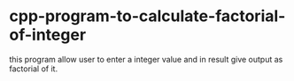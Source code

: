 # cpp-program-to-calculate-factorial-of-integer
this program allow user to enter a integer value and in result give output as factorial of it.
